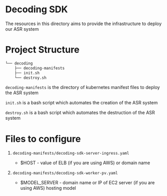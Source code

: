 # Decoding SDK

The resources in this directory aims to provide the infrastructure to deploy our ASR system

# Project Structure

```bash
└── decoding
    ├── decoding-manifests
    ├── init.sh
    └── destroy.sh
```

`decoding-manifests` is the directory of kubernetes manifest files to deploy the ASR system

`init.sh` is a bash script which automates the creation of the ASR system

`destroy.sh` is a bash script which automates the destruction of the ASR system

# Files to configure

1. `decoding-manifests/decoding-sdk-server-ingress.yaml`

    - $HOST - value of ELB (if you are using AWS) or domain name

2. `decoding-manifests/decoding-sdk-worker-pv.yaml`

    - $MODEL_SERVER - domain name or IP of EC2 server (if you are using AWS) hosting model